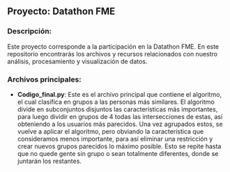 ## Proyecto: Datathon FME

### Descripción:
Este proyecto corresponde a la participación en la Datathon FME. En este repositorio encontrarás los archivos y recursos relacionados con nuestro análisis, procesamiento y visualización de datos.

### Archivos principales:
- **Codigo_final.py**: 
  Este es el archivo principal que contiene el algoritmo, el cual clasifica en grupos a las personas más similares.
El algoritmo divide en subconjuntos disjuntos las características más importantes, para luego dividir en grupos de 4 todas las intersecciones de estas, así obteniendo a los usuarios más parecidos.
Una vez agrupados estos, se vuelve a aplicar el algoritmo, pero obviando la característica que consideramos menos importante, para así eliminar una restricción y crear nuevos grupos parecidos lo máximo posible. Esto se repite hasta que no quede gente sin grupo o sean totalmente diferentes, donde se juntarán los restantes.
